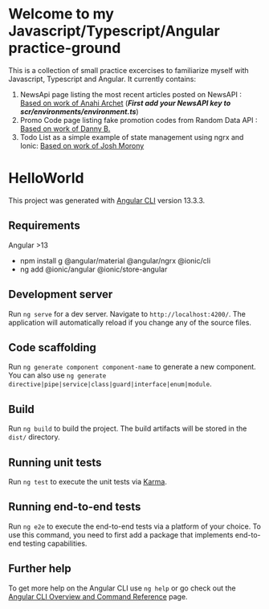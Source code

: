 # Welcome to my Javascript/Typescript/Angular practice-ground
This is a collection of small practice excercises to familiarize myself with Javascript, Typescript and Angular. It currently contains:
1. NewsApi page listing the most recent articles posted on NewsAPI : [Based on work of Anahi Archet](https://blog.quadiontech.com/angular-tutorial-by-example-rest-api-httpclient-get-components-services-ngfor-63e457e6de1c) 
(_**First add your NewsAPI key to scr/environments/environment.ts**_)
2. Promo Code page listing fake promotion codes from Random Data API : [Based on work of Danny B.](https://fullstacksoup.blog/2020/04/08/angular-material-table-with-api-call/)
3. Todo List as a simple example of state management using ngrx and Ionic: [Based on work of Josh Morony](https://github.com/joshuamorony/ngrx-ionic-example/blob/main/src/app/app-routing.module.ts) 


# HelloWorld

This project was generated with [Angular CLI](https://github.com/angular/angular-cli) version 13.3.3.

## Requirements
Angular >13
- npm install g @angular/material @angular/ngrx @ionic/cli
- ng add @ionic/angular @ionic/store-angular

## Development server

Run `ng serve` for a dev server. Navigate to `http://localhost:4200/`. The application will automatically reload if you change any of the source files.

## Code scaffolding

Run `ng generate component component-name` to generate a new component. You can also use `ng generate directive|pipe|service|class|guard|interface|enum|module`.

## Build

Run `ng build` to build the project. The build artifacts will be stored in the `dist/` directory.

## Running unit tests

Run `ng test` to execute the unit tests via [Karma](https://karma-runner.github.io).

## Running end-to-end tests

Run `ng e2e` to execute the end-to-end tests via a platform of your choice. To use this command, you need to first add a package that implements end-to-end testing capabilities.

## Further help

To get more help on the Angular CLI use `ng help` or go check out the [Angular CLI Overview and Command Reference](https://angular.io/cli) page.

